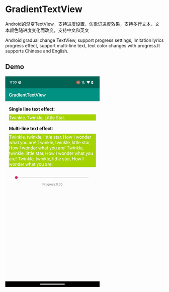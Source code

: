 # GradientTextView

Android的渐变TextView，支持进度设置，仿歌词进度效果，支持多行文本，文本颜色随进度变化而改变，支持中文和英文


Android gradual change TextView, support progress settings, imitation lyrics progress effect, support multi-line text, text color changes with progress.It supports Chinese and English. 

## Demo


<img src="./apk/screen-20230517-113016.gif" alt="Alt Text" width="300px" />

